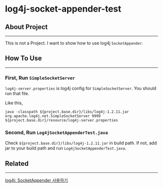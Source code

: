 # log4j-socket-appender-test
## About Project
---
This is not a Project. I want to show how to use log4j `SocketAppender`.

## How To Use
---
### First, Run `SimpleSocketServer`
`log4j-server.properties` is log4j config for `SimpleSocketServer`. You should run that file. 

Like this,
```console
java -classpath ${project.base.dir}/libs/log4j-1.2.11.jar org.apache.log4j.net.SimpleSocketServer 9999 ${project.base.dir}/resource/log4j-server.properties
```
### Second, Run `Log4jSocketAppenderTest.java`

Check `${project.base.dir}/libs/log4j-1.2.11.jar` in build path. If not, add jar to your build path and run `Log4jSocketAppenderTest.java`.

## Related
---
[log4j: SocketAppender 사용하기](https://velog.io/@_choongyul/log4j-SocketAppender-%EC%82%AC%EC%9A%A9%ED%95%98%EA%B8%B0)
